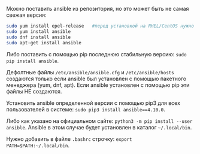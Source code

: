 Можно поставить ansible из репозитория, но это может быть не самая свежая версия:

```bash
sudo yum install epel-release   #перед установкой на RHEL/CentOS нужно поставить этот пакет
sudo yum install ansible
sudo dnf install ansible
sudo apt-get install ansible
```

Либо поставить с помощью pip последнюю стабильную версию: `sudo pip install ansible`.

Дефолтные файлы `/etc/ansible/ansible.cfg` и `/etc/ansible/hosts` создаются только если ansible был установлен с помощью пакетного менеджера (yum, dnf, apt). Если ansible установлен с помощью pip эти файлы НЕ создаются.

Установить ansible определенной версии с помощью pip3 для всех пользователей в системе: `sudo pip3 install ansible==4.10.0`.

Либо как указано на официальном сайте: `python3 -m pip install --user ansible`. Ansible в этом случае будет установлен в каталог `~/.local/bin`. 

Нужно добавить в файле `.bashrc` строчку: `export PATH=$PATH:~/.local/bin`.
